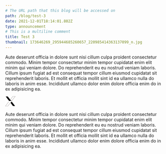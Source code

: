 ```yaml
---
# The URL path that this blog will be accessed on
path: /blog/test-3
date: 2021-12-01T18:14:01.802Z
type: announcement
# This is a multiline comment
title: Test 3
thumbnail: 173646269_295944685260657_220985414363137099_n.jpg
---
```


<!--StartFragment-->

Aute deserunt officia in dolore sunt nisi cillum culpa proident consectetur commodo. Minim tempor consectetur minim tempor cupidatat enim elit minim qui veniam dolore. Do reprehenderit eu eu nostrud veniam laboris. Cillum ipsum fugiat ad est consequat tempor cillum eiusmod cupidatat sit reprehenderit laboris. Et mollit et officia mollit sint id ea ullamco nulla do laboris in anim esse. Incididunt ullamco dolor enim dolore officia enim do in ex adipisicing ea.

<!--EndFragment-->

![Logo](logo.png "Logo")

<!--StartFragment-->

Aute deserunt officia in dolore sunt nisi cillum culpa proident consectetur commodo. Minim tempor consectetur minim tempor cupidatat enim elit minim qui veniam dolore. Do reprehenderit eu eu nostrud veniam laboris. Cillum ipsum fugiat ad est consequat tempor cillum eiusmod cupidatat sit reprehenderit laboris. Et mollit et officia mollit sint id ea ullamco nulla do laboris in anim esse. Incididunt ullamco dolor enim dolore officia enim do in ex adipisicing ea.

<!--EndFragment-->
